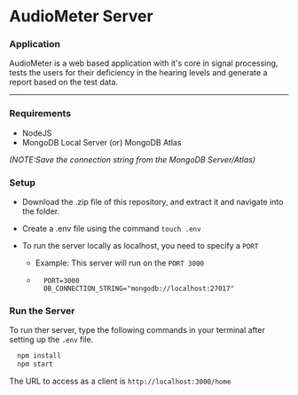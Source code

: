 # AudioMeter Server

### Application
AudioMeter is a web based application with it's core in signal processing, tests the users for their deficiency in the hearing levels and generate a report based on the test data.

---

### Requirements
* NodeJS
* MongoDB Local Server (or) MongoDB Atlas

_(NOTE:Save the connection string from the MongoDB Server/Atlas)_

### Setup
* Download the .zip file of this repository, and extract it and navigate into the folder.
* Create a .env file using the command `touch .env`
* To run the server locally as localhost, you need to specify a `PORT`

  * Example: This server will run on the `PORT 3000`
  * 
    ```.env
      PORT=3000
      DB_CONNECTION_STRING="mongodb://localhost:27017"
    ```

### Run the Server
To run ther server, type the following commands in your terminal after setting up the `.env` file.
```bash
  npm install
  npm start
```

The URL to access as a client is `http://localhost:3000/home`









<!-- updates:

>updated the field of ,setting unique uid in mongodb using unique uid generators
>setting up quick start button allows to take test with specific flag value
>storing the flag as well as the user data in the globals for spot report generation
>completed the test backend and generated the results 
>added countdown
>modify the functionality of the unsure?->(startTest->Unsure?->getResults)
>needs to start update from getresults() function
 -->